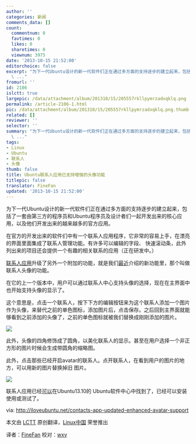 ```yaml
---
author: ''
categories: 新闻
comments_data: []
count:
  commentnum: 0
  favtimes: 0
  likes: 0
  sharetimes: 0
  viewnum: 3975
date: '2013-10-15 21:52:00'
editorchoice: false
excerpt: "为下一代Ubuntu设计的新一代软件们正在通过多方面的支持逐步的建立起来，包括了一套由第三方的程序员和Ubuntu程序员及设计者们一起开发出来的核心应用，以及他们开发出来的越来越多的官方应用。\r\n在官方的开发出来的
  \ ..."
fromurl: ''
id: 2106
islctt: true
largepic: /data/attachment/album/201310/15/205557rkllpymrzadxqklq.png
permalink: /article-2106-1.html
pic: /data/attachment/album/201310/15/205557rkllpymrzadxqklq.png.thumb.jpg
related: []
reviewer: ''
selector: ''
summary: "为下一代Ubuntu设计的新一代软件们正在通过多方面的支持逐步的建立起来，包括了一套由第三方的程序员和Ubuntu程序员及设计者们一起开发出来的核心应用，以及他们开发出来的越来越多的官方应用。\r\n在官方的开发出来的
  \ ..."
tags:
- Linux
- Ubuntu
- 联系人
- 头像
thumb: false
title: Ubuntu联系人应用已支持增强的头像功能
titlepic: false
translator: FineFan
updated: '2013-10-15 21:52:00'
---
```


为下一代Ubuntu设计的新一代软件们正在通过多方面的支持逐步的建立起来，包括了一套由第三方的程序员和Ubuntu程序员及设计者们一起开发出来的核心应用，以及他们开发出来的越来越多的官方应用。


在官方的开发出来的软件们中有一个联系人应用程序，它非常的容易上手，在漂亮的界面里面集成了联系人管理功能。有许多可以编辑的字段、 快速滚动条，此外列出来的项目还会提供一个有趣的相关联系的应用（正在研发中。）


[联系人应用](https://launchpad.net/address-book-app)升级了另外一个附加的功能，就是我们[最近](http://iloveubuntu.net/contacts-app-updated-avatar-editing-support)介绍的新功能里，那个叫做联系人头像的功能。


在它的上一个版本中，用户可以通过联系人中心支持头像的选择，现在在主界面中也开始支持头像的显示了。


这个意思是，点击一个联系人，按下下方的编辑按钮来为这个联系人添加一个图片作为头像，来替代之前的单色图标，添加图片后，点击保存。之后回到主界面就能够看到之前添加的头像了，之前的单色图标就被我们替换成刚刚添加的图片。


 ![](/data/attachment/album/201310/15/205557rkllpymrzadxqklq.png)


此外，头像的四角修饰成了圆角，以美化联系人的显示。甚至在用户选择一个非正方形的图片时候会生成带圆角的缩略图。


此外，点击那些已经开启avatar的联系人。点开联系人，在看到用户的图片的地方，可以用新的图片替换掉旧 图片。


 ![](/data/attachment/album/201310/15/205558j4sq9vmqsuq4rq2a.png)


联系人应用已经[可以](apt://address-book-app)在Ubuntu13.10的 Ubuntu软件中心中找到了，已经可以安装使用或测试了。


 


via: <http://iloveubuntu.net/contacts-app-updated-enhanced-avatar-support>


本文由 [LCTT](https://github.com/LCTT/TranslateProject) 原创翻译，[Linux中国](http://linux.cn/) 荣誉推出


译者：[FineFan](https://github.com/FineFan) 校对：[wxy](https://linux.cn/space/wxy)